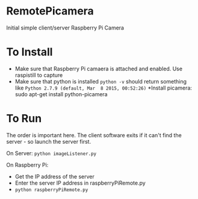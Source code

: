 # RemotePicamera
Initial simple client/server Raspberry Pi Camera 

To Install
=========
  * Make sure that Raspberry Pi camaera is attached and enabled. Use raspistill to capture
  * Make sure that python is installed 
  `python -v`
  should return something like
  `Python 2.7.9 (default, Mar  8 2015, 00:52:26)`
  *Install picamera: sudo apt-get install python-picamera

To Run
======

The order is important here. The client software exits if it can't find the server - so launch the server first.

On Server:
`python imageListener.py`

On Raspberry Pi:
  * Get the IP address of the server
  * Enter the server IP address in raspberryPiRemote.py
  * `python raspberryPiRemote.py`


